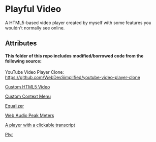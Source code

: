 # Playful Video
A HTML5-based video player created by myself with some features you wouldn't normally see online.
## Attributes
#### This folder of this repo includes modified/borrowed code from the following source:
YouTube Video Player Clone: https://github.com/WebDevSimplified/youtube-video-player-clone

[Custom HTML5 Video](https://github.com/Freshman-tech/custom-html5-video)

[Custom Context Menu](https://codepen.io/dcode-software/pen/dgpNKE)

[Equalizer](https://codepen.io/rajwosa/pen/qBBXexE)

[Web Audio Peak Meters](https://esonderegger.github.io/web-audio-peak-meter)

[A player with a clickable transcript](http://masf-html5.blogspot.com/2016/04/html5-player-with-clickable-transcript.html)

[Plyr](https://github.com/sampotts/plyr)
